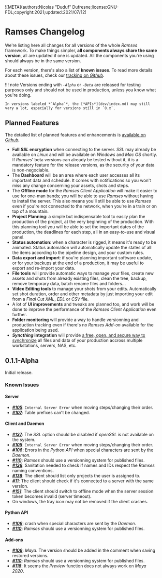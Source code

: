 ![META](authors:Nicolas "Duduf" Dufresne;license:GNU-FDL;copyright:2021;updated:2021/07/12)

# Ramses Changelog

We're listing here all changes for all versions of the whole *Ramses* framework. To make things simpler, **all components always share the same version**, all are updated if one is updated. All the components you're using should always be in the same version.

For each version, there's also a list of **known issues**. To read more details about these issues, check our [tracking on *Github*](https://github.com/RxLaboratory/Ramses/labels/bug).

!!! note
    Versions ending with *`-Alpha`* or *`-Beta`* are released for testing purposes only and should not be used in production, unless you know what you're doing.

    In versions labeled *`Alpha`*, the [*APIs*](dev/index.md) may still vary a lot, especially for versions still in `0.x`.

## Planned Features

The detailed list of planned features and enhancements is [available on *Github*](https://github.com/RxLaboratory/Ramses/labels/enhancement).

- **Full _SSL_ encryption** when connecting to the server. *SSL* may already be available on *Linux* and will be available on *Windows* and *Mac OS* shortly. If *Ramses*' beta versions can already be tested without it, it is a mandatory feature for the release versions, as the security of your data is non-negociable.
- The **Dashboard** will be an area where each user accesses all its important data and schedule. It comes with notifications so you won't miss any change concerning your assets, shots and steps.
- The **Offline mode** for the *Ramses Client Application* will make it easier to use for one-man bands; you will be able to use *Ramses* without having to install the server. This also means you'll still be able to use *Ramses* even if you're not connected to the network, when you're in a train or on top of a mountain.
- **Project Planning**: a simple but indispensable tool to easily plan the production of the project, at the very beginning of the production. With this planning tool you will be able to set the important dates of the production, the deadlines for each step, all in an easy-to-use and visual panel.
- **Status automation**: when a character is rigged, it means it's ready to be animated. Status automation will automatically update the states of all the items according to the pipeline design, and your custom rules.
- **Data export and import**: if you're planning important software update, or for your backups at the end of a production, it may be useful to export and re-import your data.
- **File tools** will provide automatic ways to manage your files, create new assets and shots from already existing files, clean the tree, backup, remove temporary data, batch rename files and folders...
- **Video Editing tools** to manage your shots from your edits. Automatically set shot duration, order and other metadata by just importing your edit from a *Final Cut XML*, *EDL* or *CSV* file.
- A lot of **UI improvements** and tweaks are planned too, and work will be done to improve the performance of the *Ramses Client Application* even further.
- **Folder monitoring** will provide a way to handle versionning and production tracking even if there's no *Ramses Add-on* available for the application being used. 
- **_Syncthing_ integration** will provide [a free, open, and secure way to synchronize](https://syncthing.net/) all files and data of your production accross multiple workstations, servers, NAS, etc.

## 0.1.1-Alpha

Initial release.

### Known Issues

#### Server

-  ***[#105](https://github.com/RxLaboratory/Ramses/issues/105)***: `Internal Server Error` when moving steps/changing their order.
-  ***[#107](https://github.com/RxLaboratory/Ramses/issues/107)***: Table prefixes can't be changed.

#### Client and Daemon

-  ***[#137](https://github.com/RxLaboratory/Ramses/issues/107)***: The *SSL* option should be disabled if *openSSL* is not available on the system.
-  ***[#105](https://github.com/RxLaboratory/Ramses/issues/105)***: `Internal Server Error` when moving steps/changing their order.
-  ***[#106](https://github.com/RxLaboratory/Ramses/issues/106)***: Errors in the *Python API* when special characters are sent by the *Daemon*.
-  ***[#110](https://github.com/RxLaboratory/Ramses/issues/110)***: *Ramses* should use a versionning system for published files.
-  ***[#136](https://github.com/RxLaboratory/Ramses/issues/136)***: Sanitation needed to check if names and IDs respect the *Ramses* naming conventions.
-  ***[#138](https://github.com/RxLaboratory/Ramses/issues/138)***: The client should list only projects the user is assigned to.
-  ***[#11](https://github.com/RxLaboratory/Ramses/issues/11)***: The client should check if it's connected to a server with the same version.
-  ***[#151](https://github.com/RxLaboratory/Ramses/issues/151)***: The client should switch to offline mode when the server session token becomes invalid (server timeout).
-  On windows, the tray icon may not be removed if the client crashes.

#### Python API

-  ***[#106](https://github.com/RxLaboratory/Ramses/issues/106)***: crash when special characters are sent by the *Daemon*.
-  ***[#110](https://github.com/RxLaboratory/Ramses/issues/110)***: *Ramses* should use a versionning system for published files.

#### Add-ons

-  ***[#109](https://github.com/RxLaboratory/Ramses/issues/109)***: *Maya*. The version should be added in the comment when saving restored versions.
-  ***[#110](https://github.com/RxLaboratory/Ramses/issues/110)***: *Ramses* should use a versionning system for published files.
-  ***[#118](https://github.com/RxLaboratory/Ramses/issues/118)***: It seems the *Preview* function does not always work on *Maya 2020*.
